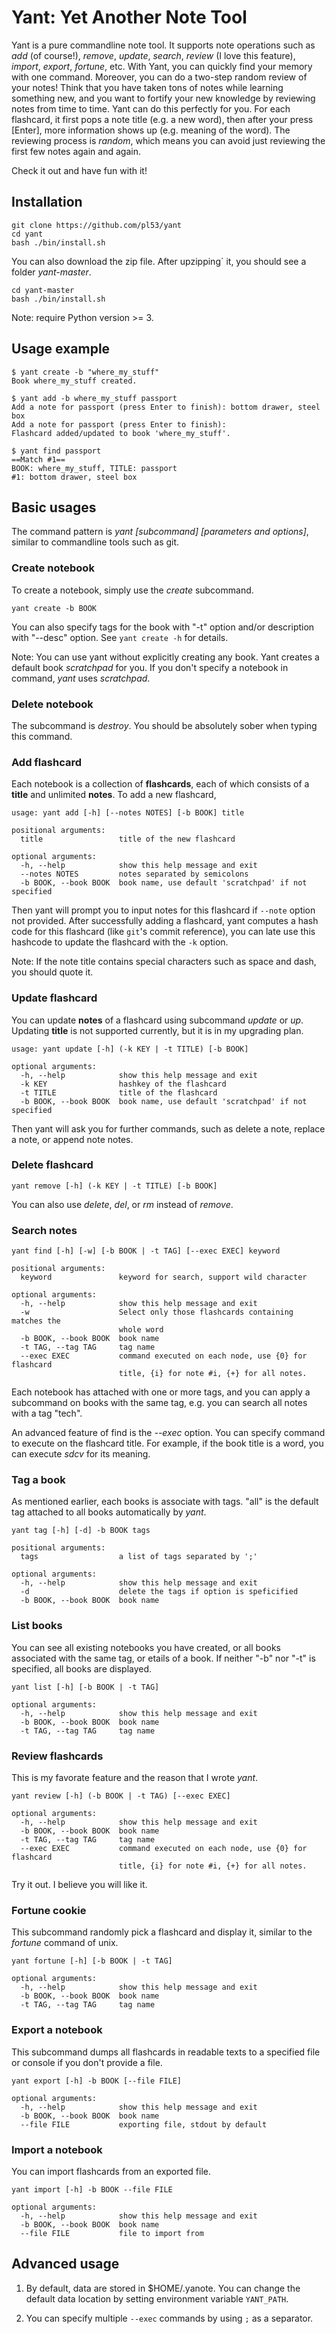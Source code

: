 # Yant: Yet Another Note Tool

Yant is a pure commandline note tool. It supports note operations such as *add*
(of course!), *remove*, *update*, *search*, *review* (I love this
feature), *import*, *export*, *fortune*, etc. With Yant, you can quickly find
your memory with one command. Moreover, you can do a two-step random review of
your notes! Think that you have taken tons of notes while learning something
new, and you want to fortify your new knowledge by reviewing notes from time to
time. Yant can do this perfectly for you. For each flashcard, it first pops a note
title (e.g. a new word), then after your press [Enter], more information shows
up (e.g. meaning of the word). The reviewing process is *random*, which means
you can avoid just reviewing the first few notes again and again.

Check it out and have fun with it!

## Installation

```
git clone https://github.com/pl53/yant
cd yant
bash ./bin/install.sh
```

You can also download the zip file. After upzipping` it, you should see a folder
*yant-master*.

```
cd yant-master
bash ./bin/install.sh
```


Note: require Python version >= 3.

## Usage example
```
$ yant create -b "where_my_stuff"
Book where_my_stuff created.
```
```
$ yant add -b where_my_stuff passport
Add a note for passport (press Enter to finish): bottom drawer, steel box
Add a note for passport (press Enter to finish): 
Flashcard added/updated to book 'where_my_stuff'.
```
```
$ yant find passport
==Match #1==
BOOK: where_my_stuff, TITLE: passport
#1: bottom drawer, steel box
```

## Basic usages
The command pattern is *yant [subcommand] [parameters and options]*, similar
to commandline tools such as git.

### Create notebook
To create a notebook, simply use the *create* subcommand.
```
yant create -b BOOK
```

You can also specify tags for the book with "-t" option and/or description with
"--desc" option. See ```yant create -h``` for details.

Note: You can use yant without explicitly creating any book. Yant creates a
default book *scratchpad* for you. If you don't specify a notebook in command,
*yant* uses *scratchpad*.

### Delete notebook
The subcommand is *destroy*. You should be absolutely sober when typing this
command.

### Add flashcard
Each notebook is a collection of **flashcards**, each of which consists of a
**title** and unlimited **notes**. To add a new flashcard,

```
usage: yant add [-h] [--notes NOTES] [-b BOOK] title

positional arguments:
  title                 title of the new flashcard

optional arguments:
  -h, --help            show this help message and exit
  --notes NOTES         notes separated by semicolons
  -b BOOK, --book BOOK  book name, use default 'scratchpad' if not specified
```

Then yant will prompt you to input notes for this flashcard if ```--note```
option not provided. After successfully adding a flashcard, yant computes a hash
code for this flashcard (like ```git```'s commit reference), you can late use
this hashcode to update the flashcard with the ```-k``` option.

Note: If the note title contains special characters such as space and dash, you
should quote it.

### Update flashcard

You can update **notes** of a flashcard using subcommand *update* or *up*.
Updating **title** is not supported currently, but it is in my upgrading plan.

```
usage: yant update [-h] (-k KEY | -t TITLE) [-b BOOK]

optional arguments:
  -h, --help            show this help message and exit
  -k KEY                hashkey of the flashcard
  -t TITLE              title of the flashcard
  -b BOOK, --book BOOK  book name, use default 'scratchpad' if not specified
```
Then yant will ask you for further commands, such as delete a note, replace a
note, or append note notes.

### Delete flashcard
```
yant remove [-h] (-k KEY | -t TITLE) [-b BOOK]
```
You can also use *delete*, *del*, or *rm* instead of *remove*.

### Search notes
```
yant find [-h] [-w] [-b BOOK | -t TAG] [--exec EXEC] keyword

positional arguments:
  keyword               keyword for search, support wild character

optional arguments:
  -h, --help            show this help message and exit
  -w                    Select only those flashcards containing matches the
                        whole word
  -b BOOK, --book BOOK  book name
  -t TAG, --tag TAG     tag name
  --exec EXEC           command executed on each node, use {0} for flashcard
                        title, {i} for note #i, {+} for all notes.
```

Each notebook has attached with one or more tags, and you can apply a subcommand
on books with the same tag, e.g. you can search all notes with a tag "tech".

An advanced feature of find is the *--exec* option. You can specify command to
execute on the flashcard title. For example, if the book title is a word, you
can execute *sdcv* for its meaning.

### Tag a book
As mentioned earlier, each books is associate with tags. "all" is the default
tag attached to all books automatically by *yant*.

```
yant tag [-h] [-d] -b BOOK tags

positional arguments:
  tags                  a list of tags separated by ';'

optional arguments:
  -h, --help            show this help message and exit
  -d                    delete the tags if option is speficified
  -b BOOK, --book BOOK  book name
```

### List books
You can see all existing notebooks you have created, or all books associated
with the same tag, or etails of a book. If neither "-b" nor "-t" is specified,
all books are displayed.
```
yant list [-h] [-b BOOK | -t TAG]

optional arguments:
  -h, --help            show this help message and exit
  -b BOOK, --book BOOK  book name
  -t TAG, --tag TAG     tag name
```

### Review flashcards
This is my favorate feature and the reason that I wrote *yant*.

```
yant review [-h] (-b BOOK | -t TAG) [--exec EXEC]

optional arguments:
  -h, --help            show this help message and exit
  -b BOOK, --book BOOK  book name
  -t TAG, --tag TAG     tag name
  --exec EXEC           command executed on each node, use {0} for flashcard
                        title, {i} for note #i, {+} for all notes.
```
Try it out. I believe you will like it.

### Fortune cookie

This subcommand randomly pick a flashcard and display it, similar to the
*fortune* command of unix.

```
yant fortune [-h] [-b BOOK | -t TAG]

optional arguments:
  -h, --help            show this help message and exit
  -b BOOK, --book BOOK  book name
  -t TAG, --tag TAG     tag name
```

### Export a notebook

This subcommand dumps all flashcards in readable texts to a specified file or
console if you don't provide a file.
```
yant export [-h] -b BOOK [--file FILE]

optional arguments:
  -h, --help            show this help message and exit
  -b BOOK, --book BOOK  book name
  --file FILE           exporting file, stdout by default
```

### Import a notebook

You can import flashcards from an exported file.

```
yant import [-h] -b BOOK --file FILE

optional arguments:
  -h, --help            show this help message and exit
  -b BOOK, --book BOOK  book name
  --file FILE           file to import from
```

## Advanced usage

1. By default, data are stored in $HOME/.yanote. You can change the default data
   location by setting environment variable ```YANT_PATH```.

2. You can specify multiple ```--exec``` commands by using ```;``` as a separator.
